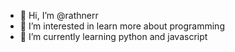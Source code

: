 - 👋 Hi, I’m @rathnerr
- 👀 I’m interested in learn more about programming
- 🌱 I’m currently learning python and javascript

<!---
rathnerr/rathnerr is a ✨ special ✨ repository because its `README.md` (this file) appears on your GitHub profile.
You can click the Preview link to take a look at your changes.
--->
